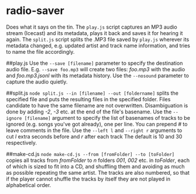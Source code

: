 radio-saver
===========

Does what it says on the tin. The ```play.js``` script captures an MP3 audio stream (Icecast) and its metadata, plays it back and saves it for hearing it again. The ```split.js``` script splits the .MP3 file saved by ```play.js``` wherever its metadata changed, e.g. updated artist and track name information, and tries to name the file accordingly.

##play.js
Use the ```--save [filename]``` parameter to specify the destination audio file. E.g. ```--save foo.mp3``` will create two files: *foo.mp3* with the audio and *foo.mp3.jsonl* with its metadata history. Use the ```--nosound``` parameter to capture the audio quietly.

##split.js
```node split.js --in [filename] --out [foldername]``` splits the specified file and puts the resulting files in the specified folder. Files candidate to have the same filename are not overwritten. Disambiguation is done by adding *-2*, *-3* etc. at the end of the file's basename. Use the ```--ignore [filename]``` argument to specify the list of basenames of tracks to be ignored (e.g. songs you've got already), one per line. You can prepend *#* to leave comments in the file. Use the ```--left l``` and ```--right r``` arguments to cut *l* extra seconds before and *r* after each track The default is 10 and 30 respectively.

##make-cd.js
```node make-cd.js --from [fromFolder] --to [toFolder]``` copies all tracks from *fromFolder* to *n* folders *001*, *002* etc. in *toFolder*, each of which is sized to fit into a CD, and shuffling them and avoiding as much as possible repeating the same artist. The tracks are also numbered, so that if the player cannot shuffle the tracks by itself they are not played in alphabetical order.
